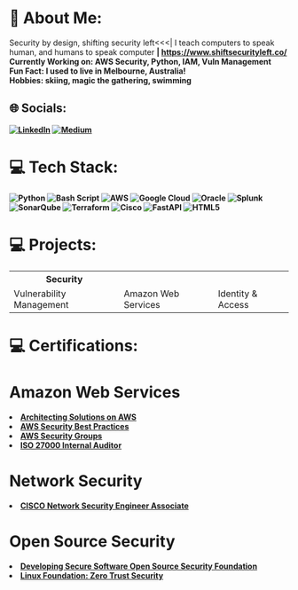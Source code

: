 # 💫 About Me:
Security by design, shifting security left<<<| I teach computers to speak human, and humans to speak computer 
<b>| https://www.shiftsecurityleft.co/
<br>Currently Working on: AWS Security, Python, IAM, Vuln Management
<br>Fun Fact: I used to live in Melbourne, Australia! 
<br>Hobbies: skiing, magic the gathering, swimming

## 🌐 Socials:
[![LinkedIn](https://img.shields.io/badge/LinkedIn-%230077B5.svg?logo=linkedin&logoColor=white)](https://linkedin.com/in/reginagrogan) [![Medium](https://img.shields.io/badge/Medium-12100E?logo=medium&logoColor=white)](https://medium.com/@reginagrogan) 

# 💻 Tech Stack:
![Python](https://img.shields.io/badge/python-3670A0?style=for-the-badge&logo=python&logoColor=ffdd54) ![Bash Script](https://img.shields.io/badge/bash_script-%23121011.svg?style=for-the-badge&logo=gnu-bash&logoColor=white) ![AWS](https://img.shields.io/badge/AWS-%23FF9900.svg?style=for-the-badge&logo=amazon-aws&logoColor=white) ![Google Cloud](https://img.shields.io/badge/GoogleCloud-%234285F4.svg?style=for-the-badge&logo=google-cloud&logoColor=white) ![Oracle](https://img.shields.io/badge/Oracle-F80000?style=for-the-badge&logo=oracle&logoColor=white) ![Splunk](https://img.shields.io/badge/splunk-%23000000.svg?style=for-the-badge&logo=splunk&logoColor=white) ![SonarQube](https://img.shields.io/badge/SonarQube-black?style=for-the-badge&logo=sonarqube&logoColor=4E9BCD) ![Terraform](https://img.shields.io/badge/terraform-%235835CC.svg?style=for-the-badge&logo=terraform&logoColor=white) ![Cisco](https://img.shields.io/badge/cisco-%23049fd9.svg?style=for-the-badge&logo=cisco&logoColor=black) ![FastAPI](https://img.shields.io/badge/FastAPI-005571?style=for-the-badge&logo=fastapi) ![HTML5](https://img.shields.io/badge/html5-%23E34F26.svg?style=for-the-badge&logo=html5&logoColor=white)

# 💻 Projects: 
 <table>
  <tr>
    <th>Security</th>
  </tr>
  <tr>
    <td>Vulnerability Management</td>
    <td>Amazon Web Services</td>
    <td>Identity & Access</td>
  </tr>
</table> 

# 💻 Certifications:
<h1>Amazon Web Services</h1>
<li><a href="https://reginaawsbucket.s3.us-east-2.amazonaws.com/Architecting_On_AWS_ReginaRMRMU38WB7B8.pdf">Architecting Solutions on AWS</a></li>
<li><a href="https://reginaawsbucket.s3.us-east-2.amazonaws.com/AWS-security-best-practices.pdf">AWS Security Best Practices</a></li>
<li><a href="https://reginaawsbucket.s3.us-east-2.amazonaws.com/Protecting-your-AWS-instance-with-security-groups.pdf">AWS Security Groups</a></li>
<li><a href="https://reginaawsbucket.s3.us-east-2.amazonaws.com/Regina's+Certifications/ISO2700-13.pdf">ISO 27000 Internal Auditor</a></li>
<h1>Network Security</h1>
<li><a href="https://reginaawsbucket.s3.us-east-2.amazonaws.com/Regina's+Certifications/Cisco+NSE.pdf">CISCO Network Security Engineer Associate</a></li>
<h1>Open Source Security</h1>
<li><a href="https://reginaawsbucket.s3.us-east-2.amazonaws.com/Regina's+Certifications/Cisco+NSE.pdf](https://reginaawsbucket.s3.us-east-2.amazonaws.com/Regina's+Certifications/Developing_Secure_Software_reginagrogan.pdf](https://reginaawsbucket.s3.us-east-2.amazonaws.com/Regina's+Certifications/Developing_Secure_Software_reginagrogan.pdf">Developing Secure Software Open Source Security Foundation</a></li>
<li><a href="https://reginaawsbucket.s3.us-east-2.amazonaws.com/Regina's+Certifications/LinuxFoundationX+ZTS.pdf">Linux Foundation: Zero Trust Security </a></li>
